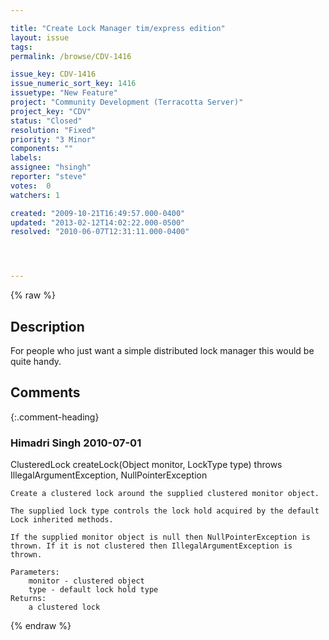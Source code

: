 ```yaml
---

title: "Create Lock Manager tim/express edition"
layout: issue
tags: 
permalink: /browse/CDV-1416

issue_key: CDV-1416
issue_numeric_sort_key: 1416
issuetype: "New Feature"
project: "Community Development (Terracotta Server)"
project_key: "CDV"
status: "Closed"
resolution: "Fixed"
priority: "3 Minor"
components: ""
labels: 
assignee: "hsingh"
reporter: "steve"
votes:  0
watchers: 1

created: "2009-10-21T16:49:57.000-0400"
updated: "2013-02-12T14:02:22.000-0500"
resolved: "2010-06-07T12:31:11.000-0400"




---
```


{% raw %}

## Description

<div markdown="1" class="description">

For people who just want a simple distributed lock manager this would be quite handy.

</div>

## Comments


{:.comment-heading}
### **Himadri Singh** <span class="date">2010-07-01</span>

<div markdown="1" class="comment">

ClusteredLock createLock(Object monitor,
                         LockType type)
                         throws IllegalArgumentException,
                                NullPointerException

    Create a clustered lock around the supplied clustered monitor object.

    The supplied lock type controls the lock hold acquired by the default Lock inherited methods.

    If the supplied monitor object is null then NullPointerException is thrown. If it is not clustered then IllegalArgumentException is thrown.

    Parameters:
        monitor - clustered object
        type - default lock hold type 
    Returns:
        a clustered lock 


</div>



{% endraw %}
